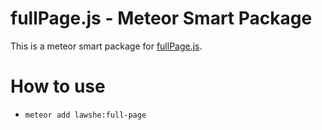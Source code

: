 # fullPage.js - Meteor Smart Package
This is a meteor smart package for [fullPage.js](http://alvarotrigo.com/fullPage/).

# How to use 
- `meteor add lawshe:full-page`
